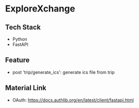 # ExploreXchange

## Tech Stack
- Python
- FastAPI

## Feature
- post 'trip/generate_ics': generate ics file from trip

## Material Link
- OAuth: https://docs.authlib.org/en/latest/client/fastapi.html

